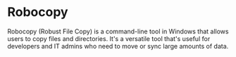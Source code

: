 # Robocopy
Robocopy (Robust File Copy) is a command-line tool in Windows that allows users to copy files and directories. It's a versatile tool that's useful for developers and IT admins who need to move or sync large amounts of data.
